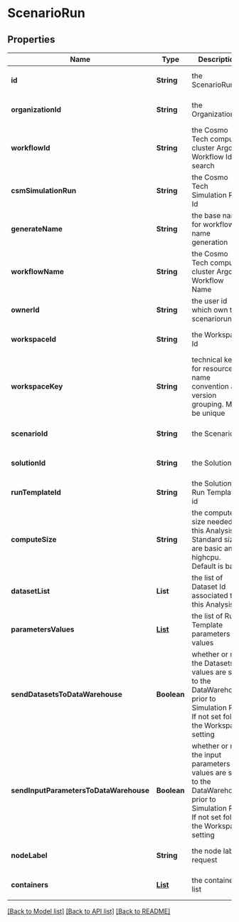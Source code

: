 # ScenarioRun
## Properties

Name | Type | Description | Notes
------------ | ------------- | ------------- | -------------
**id** | **String** | the ScenarioRun | [optional] [default to null]
**organizationId** | **String** | the Organization id | [optional] [default to null]
**workflowId** | **String** | the Cosmo Tech compute cluster Argo Workflow Id to search | [optional] [default to null]
**csmSimulationRun** | **String** | the Cosmo Tech Simulation Run Id | [optional] [default to null]
**generateName** | **String** | the base name for workflow name generation | [optional] [default to null]
**workflowName** | **String** | the Cosmo Tech compute cluster Argo Workflow Name | [optional] [default to null]
**ownerId** | **String** | the user id which own this scenariorun | [optional] [default to null]
**workspaceId** | **String** | the Workspace Id | [optional] [default to null]
**workspaceKey** | **String** | technical key for resource name convention and version grouping. Must be unique | [optional] [default to null]
**scenarioId** | **String** | the Scenario Id | [optional] [default to null]
**solutionId** | **String** | the Solution Id | [optional] [default to null]
**runTemplateId** | **String** | the Solution Run Template id | [optional] [default to null]
**computeSize** | **String** | the compute size needed for this Analysis. Standard sizes are basic and highcpu. Default is basic | [optional] [default to null]
**datasetList** | **List** | the list of Dataset Id associated to this Analysis | [optional] [default to null]
**parametersValues** | [**List**](RunTemplateParameterValue.md) | the list of Run Template parameters values | [optional] [default to null]
**sendDatasetsToDataWarehouse** | **Boolean** | whether or not the Datasets values are send to the DataWarehouse prior to Simulation Run. If not set follow the Workspace setting | [optional] [default to null]
**sendInputParametersToDataWarehouse** | **Boolean** | whether or not the input parameters values are send to the DataWarehouse prior to Simulation Run. If not set follow the Workspace setting | [optional] [default to null]
**nodeLabel** | **String** | the node label request | [optional] [default to null]
**containers** | [**List**](ScenarioRunContainer.md) | the containers list | [optional] [default to null]

[[Back to Model list]](../README.md#documentation-for-models) [[Back to API list]](../README.md#documentation-for-api-endpoints) [[Back to README]](../README.md)

